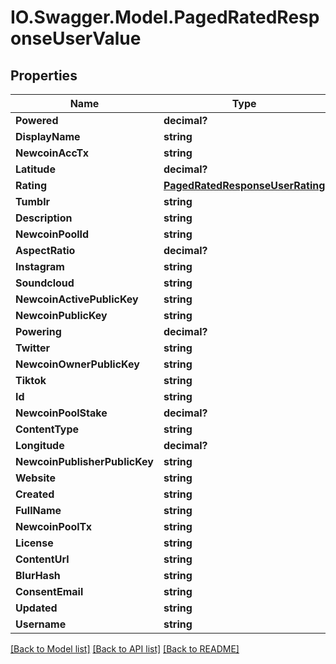 # IO.Swagger.Model.PagedRatedResponseUserValue
## Properties

Name | Type | Description | Notes
------------ | ------------- | ------------- | -------------
**Powered** | **decimal?** |  | [optional] 
**DisplayName** | **string** |  | [optional] 
**NewcoinAccTx** | **string** |  | [optional] 
**Latitude** | **decimal?** |  | [optional] 
**Rating** | [**PagedRatedResponseUserRating**](PagedRatedResponseUserRating.md) |  | [optional] 
**Tumblr** | **string** |  | [optional] 
**Description** | **string** |  | [optional] 
**NewcoinPoolId** | **string** |  | [optional] 
**AspectRatio** | **decimal?** |  | [optional] 
**Instagram** | **string** |  | [optional] 
**Soundcloud** | **string** |  | [optional] 
**NewcoinActivePublicKey** | **string** |  | [optional] 
**NewcoinPublicKey** | **string** |  | [optional] 
**Powering** | **decimal?** |  | [optional] 
**Twitter** | **string** |  | [optional] 
**NewcoinOwnerPublicKey** | **string** |  | [optional] 
**Tiktok** | **string** |  | [optional] 
**Id** | **string** |  | [optional] 
**NewcoinPoolStake** | **decimal?** |  | [optional] 
**ContentType** | **string** |  | [optional] 
**Longitude** | **decimal?** |  | [optional] 
**NewcoinPublisherPublicKey** | **string** |  | [optional] 
**Website** | **string** |  | [optional] 
**Created** | **string** |  | [optional] 
**FullName** | **string** |  | [optional] 
**NewcoinPoolTx** | **string** |  | [optional] 
**License** | **string** |  | [optional] 
**ContentUrl** | **string** |  | [optional] 
**BlurHash** | **string** |  | [optional] 
**ConsentEmail** | **string** |  | [optional] 
**Updated** | **string** |  | [optional] 
**Username** | **string** |  | [optional] 

[[Back to Model list]](../README.md#documentation-for-models) [[Back to API list]](../README.md#documentation-for-api-endpoints) [[Back to README]](../README.md)

